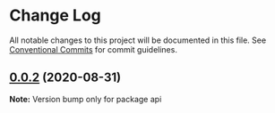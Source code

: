 # Change Log

All notable changes to this project will be documented in this file.
See [Conventional Commits](https://conventionalcommits.org) for commit guidelines.

## [0.0.2](https://github.com/oswee/api/compare/v0.4.0...v0.0.2) (2020-08-31)

**Note:** Version bump only for package api
